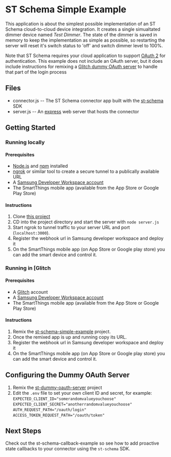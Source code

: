 # ST Schema Simple Example

This application is about the simplest possible implementation of an ST Schema
cloud-to-cloud device integration. It creates a single simualtated dimmer device
named _Test Dimmer_. The state of the dimmer is saved in memory to keep the
implementation as simple as possible, so restarting the server will reset it's
switch status to 'off' and switch dimmer level to 100%.

Note that ST Schema requires your cloud application to support [OAuth 2](https://oauth.net/2/) for authentication.
This example does not include an OAuth server, but it does include instructions for
remixing a [Glitch dummy OAuth server](https://glitch.com/~st-dummy-oauth-server) to handle that part of the login process

## Files

- connector.js -- The ST Schema connector app built with the [st-schema](https://www.npmjs.com/package/st-schema) SDK
- server.js -- An [express](https://www.npmjs.com/package/express) web server that hosts the connector

## Getting Started

### Running locally

#### Prerequisites

- [Node.js](https://nodejs.org/en/) and [npm](https://www.npmjs.com/) installed
- [ngrok](https://ngrok.com/) or similar tool to create a secure tunnel to a publically available URL
- A [Samsung Developer Workspace account](https://smartthings.developer.samsung.com/workspace/)
- The SmartThings mobile app (available from the App Store or Google Play Store)

#### Instructions

1. Clone [this project](https://github.com/SmartThingsCommunity/st-schema-simple-example)
2. CD into the project directory and start the server with `node server.js`
3. Start ngrok to tunnel traffic to your server URL and port (`localhost:3000`).
4. Register the webhook url in Samsung developer workspace and deploy it
5. On the SmartThings mobile app (on App Store or Google play store) you can add the smart device and control it.

### Running in [Glitch

#### Prerequisites

- A [Glitch](https://glitch.com/about/) account
- A [Samsung Developer Workspace account](https://smartthings.developer.samsung.com/workspace/)
- The SmartThings mobile app (available from the App Store or Google Play Store)

#### Instructions

1. Remix the [st-schema-simple-example](https://glitch.com/~st-schema-simple-example) project.
2. Once the remixed app is up and running copy its URL.
4. Register the webhook url in Samsung developer workspace and deploy it
5. On the SmartThings mobile app (on App Store or Google play store) you can add the smart device and control it.

## Configuring the Dummy OAuth Server

1. Remix the [st-dummy-oauth-server](https://glitch.com/~st-dummy-oauth-server) project
2. Edit the `.env` file to set your own client ID and secret, for example:
`EXPECTED_CLIENT_ID="somerandomvalueyouchoose"`
`EXPECTED_CLIENT_SECRET="anotherrandomvalueyouchoose"`
`AUTH_REQUEST_PATH="/oauth/login"`
`ACCESS_TOKEN_REQUEST_PATH="/oauth/token"`

## Next Steps

Check out the st-schema-callback-example so see how to add proactive state
callbacks to your connector using the `st-schema` SDK.
